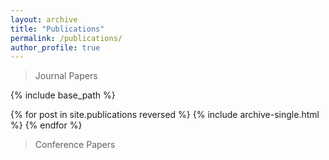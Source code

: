 ```yaml
---
layout: archive
title: "Publications"
permalink: /publications/
author_profile: true
---
```


> Journal Papers

{% include base_path %}

{% for post in site.publications reversed %}
  {% include archive-single.html %}
{% endfor %}

> Conference Papers
